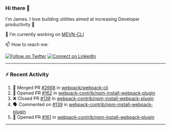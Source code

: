 ### Hi there 👋

I'm James. I love building utilities aimed at increasing Developer productivity :raised_hands: 

🔭 I’m currently working on [MEVN-CLI](https://github.com/madlabsinc/mevn-cli)

📫 How to reach me:

[![Follow on Twitter](https://img.shields.io/badge/--twitter?label=Twitter&logo=Twitter&style=social)](https://twitter.com/james_madhacks) [![Connect on LinkedIn](https://img.shields.io/badge/--linkedin?label=LinkedIn&logo=LinkedIn&style=social)](https://www.linkedin.com/in/jamesgeorge007)

---

### :zap: Recent Activity

<!--START_SECTION:activity-->
1. 🎉 Merged PR [#2668](https://github.com/webpack/webpack-cli/pull/2668) in [webpack/webpack-cli](https://github.com/webpack/webpack-cli)
2. 💪 Opened PR [#162](https://github.com/webpack-contrib/npm-install-webpack-plugin/pull/162) in [webpack-contrib/npm-install-webpack-plugin](https://github.com/webpack-contrib/npm-install-webpack-plugin)
3. ❌ Closed PR [#139](https://github.com/webpack-contrib/npm-install-webpack-plugin/pull/139) in [webpack-contrib/npm-install-webpack-plugin](https://github.com/webpack-contrib/npm-install-webpack-plugin)
4. 🗣 Commented on [#139](https://github.com/webpack-contrib/npm-install-webpack-plugin/issues/139) in [webpack-contrib/npm-install-webpack-plugin](https://github.com/webpack-contrib/npm-install-webpack-plugin)
5. 💪 Opened PR [#161](https://github.com/webpack-contrib/npm-install-webpack-plugin/pull/161) in [webpack-contrib/npm-install-webpack-plugin](https://github.com/webpack-contrib/npm-install-webpack-plugin)
<!--END_SECTION:activity-->

---

<!--
**jamesgeorge007/jamesgeorge007** is a ✨ _special_ ✨ repository because its `README.md` (this file) appears on your GitHub profile.

Here are some ideas to get you started:

- 🌱 I’m currently learning ...
- 👯 I’m looking to collaborate on ...
- 🤔 I’m looking for help with ...
- 💬 Ask me about ...
- 😄 Pronouns: ...
- ⚡ Fun fact: ...
-->
